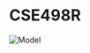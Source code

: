 # CSE498R

![Model](https://user-images.githubusercontent.com/59665707/213798867-0bc5fe66-eb03-4c67-acef-04750323f488.png)
